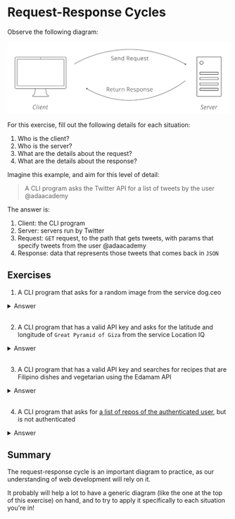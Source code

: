 # Request-Response Cycles

Observe the following diagram:

![Request Response Cycle](../images/apis/request_response_cycle_hw_template.gif)

For this exercise, fill out the following details for each situation:

1. Who is the client?
1. Who is the server?
1. What are the details about the request?
1. What are the details about the response?

Imagine this example, and aim for this level of detail:

> A CLI program asks the Twitter API for a list of tweets by the user @adaacademy

The answer is:

1. Client: the CLI program
1. Server: servers run by Twitter
1. Request: `GET` request, to the path that gets tweets, with params that specify tweets from the user @adaacademy
1. Response: data that represents those tweets that comes back in `JSON`

## Exercises

1. A CLI program that asks for a random image from the service dog.ceo

<details>

  <summary>
    Answer
  </summary>

  1. Client: the CLI program
  1. Server: servers run by dog.ceo
  1. Request: `GET` request, to the path that gets a random image
  1. Response: data that contains information about that image that comes back in `JSON`

</details>

<br>

2. A CLI program that has a valid API key and asks for the latitude and longitude of `Great Pyramid of Giza` from the service Location IQ

<details>

  <summary>
    Answer
  </summary>

  1. Client: the CLI program
  1. Server: servers run by Location IQ
  1. Request: `GET` request, to the path that gets latitude and longitude, containing an API key and the location `Great Pyramid of Giza`
  1. Response: data that contains information about that location that comes back in `JSON`

</details>

<br>

3. A CLI program that has a valid API key and searches for recipes that are Filipino dishes and vegetarian using the Edamam API

<details>

  <summary>
    Answer
  </summary>

  1. Client: the CLI program
  1. Server: servers run by Edamam API
  1. Request: `GET` request, to the path that gets recipes, containing an API key and the parameters for Filipino dishes and vegetarian
  1. Response: data that contains a list of all matching recipes that comes back in `JSON`

</details>

<br>

4. A CLI program that asks for [a list of repos of the authenticated user](https://developer.github.com/v3/repos/#list-your-repositories), but is not authenticated

<details>

  <summary>
    Answer
  </summary>

  1. Client: the CLI program
  1. Server: servers run by GitHub
  1. Request: `GET` request, to `https://api.github.com/user/repos`, but is not authorized
  1. Response: data that contains details about the error's message. The message says that the request requires authentication. This comes back in `JSON`

</details>

## Summary

The request-response cycle is an important diagram to practice, as our understanding of web development will rely on it.

It probably will help a lot to have a generic diagram (like the one at the top of this exercise) on hand, and to try to apply it specifically to each situation you're in!